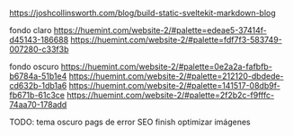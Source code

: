 https://joshcollinsworth.com/blog/build-static-sveltekit-markdown-blog


fondo claro
https://huemint.com/website-2/#palette=edeae5-37414f-d45143-186688
https://huemint.com/website-2/#palette=fdf7f3-583749-007280-c33f3b

fondo oscuro
https://huemint.com/website-2/#palette=0e2a2a-fafbfb-b6784a-51b1e4
https://huemint.com/website-2/#palette=212120-dbdede-cd632b-1db1a6
https://huemint.com/website-2/#palette=141517-08db9f-fb671b-61c3ce
https://huemint.com/website-2/#palette=2f2b2c-f9fffc-74aa70-178add


TODO:
tema oscuro
pags de error
SEO
finish optimizar imágenes